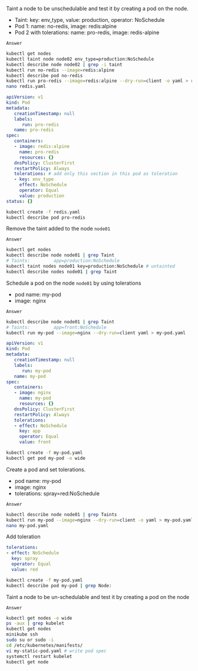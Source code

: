 Taint a node to be unschedulable and test it by creating a pod on the node.
- Taint: key: env_type, value: production, operator: NoSchedule
- Pod 1: name: no-redis, image: redis:alpine
- Pod 2 with tolerations: name: pro-redis, image: redis-alpine

`Answer`
```bash
kubectl get nodes
kubectl taint node node02 env_type=production:NoSchedule
kubectl describe node node02 | grep -i taint
kubectl run no-redis --image=redis:alpine
kubectl describe pod no-redis
kubectl run pro-redis --image=redis:alpine --dry-run=client -o yaml > redis.yaml
nano redis.yaml
```
```yaml
apiVersion: v1
kind: Pod
metadata:
   creationTimestamp: null
   labels:
      run: pro-redis
   name: pro-redis
spec:
   containers:
   - image: redis:alpine
     name: pro-redis
     resources: {}
   dnsPolicy: ClusterFirst
   restartPolicy: Always
   tolerations: # add only this section in this pod as toleration
   - key: env_type
     effect: NoSchedule
     operator: Equal
     value: production
status: {}
```
```bash
kubectl create -f redis.yaml
kubectl describe pod pro-redis
```

Remove the taint added to the node `node01`

`Answer`
```bash
kubectl get nodes
kubectl describe node node01 | grep Taint
# Taints:         app=production:NoSchedule 
kubectl taint nodes node01 key=production:NoSchedule # untainted
kubectl describe nodes node01 | grep Taint
```

Schedule a pod on the node `node01` by using tolerations
- pod name: my-pod
- image: nginx

`Answer`
```bash
kubectl describe node node01 | grep Taint
# Taints:         app=front:NoSchedule
kubectl run my-pod --image=nginx --dry-run=client yaml > my-pod.yaml
```

```yaml
apiVersion: v1
kind: Pod
metadata:
   creationTimestamp: null
   labels:
      run: my-pod
   name: my-pod
spec:
   containers:
   - image: nginx
     name: my-pod
     resources: {}
   dnsPolicy: ClusterFirst
   restartPolicy: Always
   tolerations:
   - effect: NoSchedule
     key: app
     operator: Equal
     value: front
```
```bash
kubectl create -f my-pod.yaml
kubectl get pod my-pod -o wide
```

Create a pod and set tolerations.
- pod name: my-pod
- image: nginx
- tolerations: spray=red:NoSchedule

`Answer`
```bash
kubectl describe node node01 | grep Taints
kubectl run my-pod --image=nginx --dry-run=client -o yaml > my-pod.yaml
nano my-pod.yaml
```
Add toleration 
```yaml
tolerations:
- effect: NoSchedule
  key: spray
  operator: Equal
  value: red
```
```bash
kubectl create -f my-pod.yaml
kubectl describe pod my-pod | grep Node:
```

Taint a node to be un-schedulable and test it by creating a pod on the node

`Answer`
```bash
kubectl get nodes -o wide
ps -aux | grep kubelet
kubectl get nodes
minikube ssh
sudo su or sudo -i
cd /etc/kubernetes/manifests/
vi my-static-pod.yaml # write pod spec
systemctl restart kubelet
kubectl get node
```